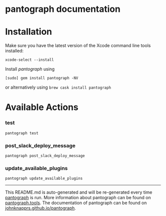 pantograph documentation
================
# Installation

Make sure you have the latest version of the Xcode command line tools installed:

```
xcode-select --install
```

Install _pantograph_ using
```
[sudo] gem install pantograph -NV
```
or alternatively using `brew cask install pantograph`

# Available Actions
### test
```
pantograph test
```

### post_slack_deploy_message
```
pantograph post_slack_deploy_message
```

### update_available_plugins
```
pantograph update_available_plugins
```


----

This README.md is auto-generated and will be re-generated every time [pantograph](https://pantograph.tools) is run.
More information about pantograph can be found on [pantograph.tools](https://pantograph.tools).
The documentation of pantograph can be found on [johnknapprs.github.io/pantograph](https://johnknapprs.github.io/pantograph).

